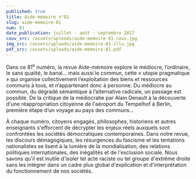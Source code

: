 ```yaml
---
published: true
title: Aide-mémoire n°81
slug: aide-memoire-81
num: 81
date_publication: juillet - août - septembre 2017
couv_src: /assets/uploads/aide-memoire-81-couv.jpg
img_src: /assets/uploads/aide-memoire-81-illu.jpg
pdf_src: /assets/uploads/aide-memoire-81.pdf
---
```

Dans ce 81<sup>e</sup> numéro, la revue Aide-mémoire explore le médiocre, l’ordinaire, le sans qualité, le banal… mais aussi le commun, cette « utopie pragmatique » qui organise collectivement l’exploitation des biens et ressources communs à tous, et n’appartenant donc à personne. Du médiocre au commun, du dégradé sémantique à l’alternative radicale, un passage est possible. De la critique de la médiocratie par Alain Denault à la découverte d'une réappropriation citoyenne de l'aéroport du Tempelhof à Berlin, première étape d’un voyage au pays des communs…

À chaque numéro, citoyens engagés, philosophes, historiens et autres enseignants s'efforcent de décrypter les enjeux réels auxquels sont confrontées les sociétés démocratiques contemporaines. Dans notre revue, les discours démagogiques, les résurgences du fascisme et les tentations nationalistes se lisent à la lumière de la mondialisation, des relations politiques internationales, des inégalités et de l'exclusion sociale. Nous savons qu'il est inutile d'isoler tel acte raciste ou tel groupe d'extrême droite sans les intégrer dans un cadre plus global d'explication et d'interprétation du fonctionnement de nos sociétés.
